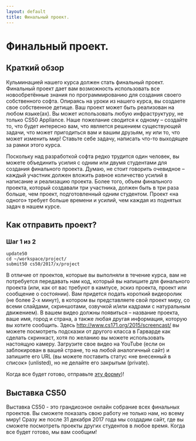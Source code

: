 ```yaml
---
layout: default
title: Финальный проект.
---
```


# Финальный проект.
## Краткий обзор
Кульминацией нашего курса должен стать финальный проект. Финальный проект дает вам возможность использовать все новообретённые знания по программированию для создания своего собственного софта. Опираясь на уроки из нашего курса, вы создаете свое собственное детище. Ваш проект может быть реализован на любом языке(ах). Вы может использовать любую  инфраструктуру, не только CS50 Appliance. Наше пожелание сводится к одному – создайте то, что будет интересно вам, что является решением существующей задачи, что может пригодиться вам и вашим друзьям, ну или то, что может изменить мир! Ставьте себе задачу, написать что-то выходящее за рамки этого курса.

Поскольку над разработкой софта редко трудится один человек, вы можете объединить усилия с одним или двумя студентами для создания финального проекта. Думаю, не стоит говорить очевидное – каждый участник должен вложить равное количество усилий в написание и реализацию проекта. Более того, объем финального проекта, который создавали три участника, должен быть в три раза больше, чем проект, подготовленный одним студентом. Проект «на одного» требует больше времени и усилий, чем каждая из поднятых задач в нашем курсе.

## Как отправить проект?
### Шаг 1 из 2
```
update50
cd ~/workspace/project/
submit50 cs50/2017/x/project
```

В отличие от проектов, которые вы выполняли в течение курса, вам не потребуется передавать нам код, который вы напишите для финального проекта (или, как от вас требуют в кампусе, эскиз проекта, проект или сообщение о состоянии). Вам придется подать короткий видеоролик (не более 2-х минут), в котором вы представляете свой проект миру, со всеми слайдами, скриншотами, озвучкой и/или кадрами с натуральным движением).  В вашем видео должны появиться – название проекта, ваше имя, город и страна, а также любая другая информация, которую вы хотите сообщить. Здесь http://www.cs171.org/2015/screencast/ вы можете посмотреть подсказки от другого класса в Гарварде как сделать скринкаст, хотя по желанию вы можете использовать настоящую камеру. Загрузите свое видео на YouTube (если он заблокирован в вашей стране, то на любой аналогичный сайт) и запишите его URL (вы можете поставить статус «не внесенный в список» (unlisted), но не делайте его закрытым (private).

Когда все будет готово, отправьте [эту форму](https://forms.cs50.net/2017/x/project))!

## Выставка CS50
Выставка CS50 -  это грандиозное онлайн собрание всех финальных проектов. Вы сможете показать свою работу не только нам, но всему миру!
Сразу же после 31 декабря 2017 года мы создадим сайт, где вы сможете посмотреть проекты других студентов в любое время. Когда все будет готово, мы вам сообщим!
